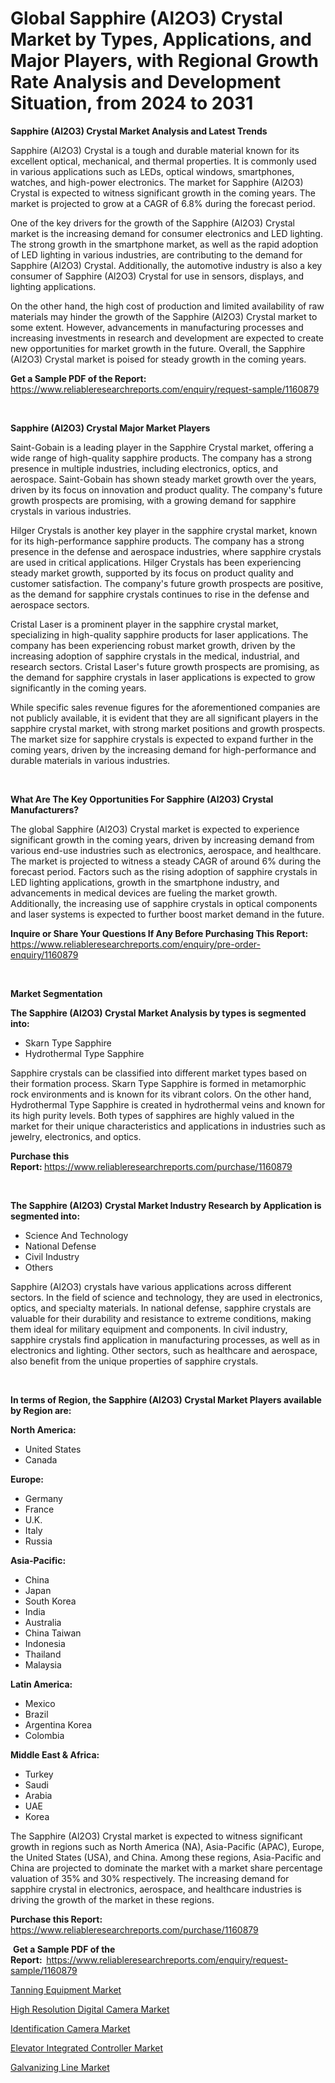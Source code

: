 <p><h1>Global Sapphire (Al2O3) Crystal Market by Types, Applications, and Major Players, with Regional Growth Rate Analysis and Development Situation, from 2024 to 2031</h1></p><p><strong>Sapphire (Al2O3) Crystal Market Analysis and Latest Trends</strong></p>
<p><p>Sapphire (Al2O3) Crystal is a tough and durable material known for its excellent optical, mechanical, and thermal properties. It is commonly used in various applications such as LEDs, optical windows, smartphones, watches, and high-power electronics. The market for Sapphire (Al2O3) Crystal is expected to witness significant growth in the coming years. The market is projected to grow at a CAGR of 6.8% during the forecast period.</p><p>One of the key drivers for the growth of the Sapphire (Al2O3) Crystal market is the increasing demand for consumer electronics and LED lighting. The strong growth in the smartphone market, as well as the rapid adoption of LED lighting in various industries, are contributing to the demand for Sapphire (Al2O3) Crystal. Additionally, the automotive industry is also a key consumer of Sapphire (Al2O3) Crystal for use in sensors, displays, and lighting applications.</p><p>On the other hand, the high cost of production and limited availability of raw materials may hinder the growth of the Sapphire (Al2O3) Crystal market to some extent. However, advancements in manufacturing processes and increasing investments in research and development are expected to create new opportunities for market growth in the future. Overall, the Sapphire (Al2O3) Crystal market is poised for steady growth in the coming years.</p></p>
<p><strong>Get a Sample PDF of the Report:&nbsp;</strong> <a href="https://www.reliableresearchreports.com/enquiry/request-sample/1160879">https://www.reliableresearchreports.com/enquiry/request-sample/1160879</a></p>
<p>&nbsp;</p>
<p><strong>Sapphire (Al2O3) Crystal Major Market Players</strong></p>
<p><p>Saint-Gobain is a leading player in the Sapphire Crystal market, offering a wide range of high-quality sapphire products. The company has a strong presence in multiple industries, including electronics, optics, and aerospace. Saint-Gobain has shown steady market growth over the years, driven by its focus on innovation and product quality. The company's future growth prospects are promising, with a growing demand for sapphire crystals in various industries.</p><p>Hilger Crystals is another key player in the sapphire crystal market, known for its high-performance sapphire products. The company has a strong presence in the defense and aerospace industries, where sapphire crystals are used in critical applications. Hilger Crystals has been experiencing steady market growth, supported by its focus on product quality and customer satisfaction. The company's future growth prospects are positive, as the demand for sapphire crystals continues to rise in the defense and aerospace sectors.</p><p>Cristal Laser is a prominent player in the sapphire crystal market, specializing in high-quality sapphire products for laser applications. The company has been experiencing robust market growth, driven by the increasing adoption of sapphire crystals in the medical, industrial, and research sectors. Cristal Laser's future growth prospects are promising, as the demand for sapphire crystals in laser applications is expected to grow significantly in the coming years.</p><p>While specific sales revenue figures for the aforementioned companies are not publicly available, it is evident that they are all significant players in the sapphire crystal market, with strong market positions and growth prospects. The market size for sapphire crystals is expected to expand further in the coming years, driven by the increasing demand for high-performance and durable materials in various industries.</p></p>
<p>&nbsp;</p>
<p><strong>What Are The Key Opportunities For Sapphire (Al2O3) Crystal Manufacturers?</strong></p>
<p><p>The global Sapphire (Al2O3) Crystal market is expected to experience significant growth in the coming years, driven by increasing demand from various end-use industries such as electronics, aerospace, and healthcare. The market is projected to witness a steady CAGR of around 6% during the forecast period. Factors such as the rising adoption of sapphire crystals in LED lighting applications, growth in the smartphone industry, and advancements in medical devices are fueling the market growth. Additionally, the increasing use of sapphire crystals in optical components and laser systems is expected to further boost market demand in the future.</p></p>
<p><strong>Inquire or Share Your Questions If Any Before Purchasing This Report:</strong> <a href="https://www.reliableresearchreports.com/enquiry/pre-order-enquiry/1160879">https://www.reliableresearchreports.com/enquiry/pre-order-enquiry/1160879</a></p>
<p>&nbsp;</p>
<p><strong>Market Segmentation</strong></p>
<p><strong>The Sapphire (Al2O3) Crystal Market Analysis by types is segmented into:</strong></p>
<p><ul><li>Skarn Type Sapphire</li><li>Hydrothermal Type Sapphire</li></ul></p>
<p><p>Sapphire crystals can be classified into different market types based on their formation process. Skarn Type Sapphire is formed in metamorphic rock environments and is known for its vibrant colors. On the other hand, Hydrothermal Type Sapphire is created in hydrothermal veins and known for its high purity levels. Both types of sapphires are highly valued in the market for their unique characteristics and applications in industries such as jewelry, electronics, and optics.</p></p>
<p><strong>Purchase this Report:&nbsp;</strong><a href="https://www.reliableresearchreports.com/purchase/1160879">https://www.reliableresearchreports.com/purchase/1160879</a></p>
<p>&nbsp;</p>
<p><strong>The Sapphire (Al2O3) Crystal Market Industry Research by Application is segmented into:</strong></p>
<p><ul><li>Science And Technology</li><li>National Defense</li><li>Civil Industry</li><li>Others</li></ul></p>
<p><p>Sapphire (Al2O3) crystals have various applications across different sectors. In the field of science and technology, they are used in electronics, optics, and specialty materials. In national defense, sapphire crystals are valuable for their durability and resistance to extreme conditions, making them ideal for military equipment and components. In civil industry, sapphire crystals find application in manufacturing processes, as well as in electronics and lighting. Other sectors, such as healthcare and aerospace, also benefit from the unique properties of sapphire crystals.</p></p>
<p>&nbsp;</p>
<p><strong>In terms of Region, the Sapphire (Al2O3) Crystal Market Players available by Region are:</strong></p>
<p>
    <p> <strong> North America: </strong>
        <ul>
            <li>United States</li>
            <li>Canada</li>
        </ul>
        </p> 
    <p> <strong> Europe: </strong>
        <ul>
            <li>Germany</li>
            <li>France</li>
            <li>U.K.</li>
            <li>Italy</li>
            <li>Russia</li>
        </ul>
        </p> 
    <p> <strong> Asia-Pacific: </strong>
        <ul>
            <li>China</li>
            <li>Japan</li>
            <li>South Korea</li>
            <li>India</li>
            <li>Australia</li>
            <li>China Taiwan</li>
            <li>Indonesia</li>
            <li>Thailand</li>
            <li>Malaysia</li>
        </ul>
        </p> 
    <p> <strong> Latin America: </strong>
        <ul>
            <li>Mexico</li>
            <li>Brazil</li>
            <li>Argentina Korea</li>
            <li>Colombia</li>
        </ul>
        </p> 
    <p> <strong> Middle East & Africa: </strong>
        <ul>
            <li>Turkey</li>
            <li>Saudi</li>
            <li>Arabia</li>
            <li>UAE</li>
            <li>Korea</li>
        </ul>
    </p>
    </p>
<p><p>The Sapphire (Al2O3) Crystal market is expected to witness significant growth in regions such as North America (NA), Asia-Pacific (APAC), Europe, the United States (USA), and China. Among these regions, Asia-Pacific and China are projected to dominate the market with a market share percentage valuation of 35% and 30% respectively. The increasing demand for sapphire crystal in electronics, aerospace, and healthcare industries is driving the growth of the market in these regions.</p></p>
<p><strong>Purchase this Report: </strong><a href="https://www.reliableresearchreports.com/purchase/1160879">https://www.reliableresearchreports.com/purchase/1160879</a></p>
<p>&nbsp;<strong>Get a Sample PDF of the Report:&nbsp;&nbsp;</strong><a href="https://www.reliableresearchreports.com/enquiry/request-sample/1160879">https://www.reliableresearchreports.com/enquiry/request-sample/1160879</a></p>
<p><strong></strong></p>
<p><p><a href="https://medium.com/@ashlybednar2023/tanning-equipment-market-analysis-its-cagr-market-segmentation-and-global-industry-overview-ec8636b3cdc0">Tanning Equipment Market</a></p><p><a href="https://medium.com/@elyssablick/high-resolution-digital-camera-market-furnishes-information-on-market-share-market-trends-and-3374e11b2aea">High Resolution Digital Camera Market</a></p><p><a href="https://medium.com/@elyssablick/identification-camera-market-trends-and-market-analysis-forecasted-for-period-2024-2031-83b55730d22e">Identification Camera Market</a></p><p><a href="https://medium.com/@jensenklein/elevator-integrated-controller-market-analysis-its-cagr-market-segmentation-and-global-industry-13d404b50a81">Elevator Integrated Controller Market</a></p><p><a href="https://medium.com/@jensenklein/galvanizing-line-market-size-and-market-trends-complete-industry-overview-2024-to-2031-473230aa5818">Galvanizing Line Market</a></p></p>